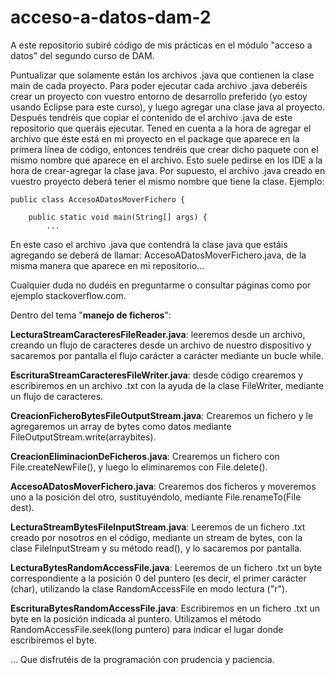 # acceso-a-datos-dam-2
 A este repositorio subiré código de mis prácticas en el módulo "acceso a datos" del segundo curso de DAM.

Puntualizar que solamente están los archivos .java que contienen la clase main de cada proyecto. Para poder ejecutar cada archivo .java deberéis crear un proyecto con vuestro entorno de desarrollo preferido (yo estoy usando Eclipse para este curso), y luego agregar una clase java al proyecto. Después tendréis que copiar el contenido de el archivo .java de este repositorio que queráis ejecutar. Tened en cuenta a la hora de agregar el archivo que éste está en mi proyecto en el package que aparece en la primera línea de código, entonces tendréis que crear dicho paquete con el mismo nombre que aparece en el archivo. Esto suele pedirse en los IDE a la hora de crear-agregar la clase java. Por supuesto, el archivo .java creado en vuestro proyecto deberá tener el mismo nombre que tiene la clase. Ejemplo:

```
public class AccesoADatosMoverFichero {

	public static void main(String[] args) {
		...
```
En este caso el archivo .java que contendrá la clase java que estáis agregando se deberá de llamar:
AccesoADatosMoverFichero.java, de la misma manera que aparece en mi repositorio...

Cualquier duda no dudéis en preguntarme o consultar páginas como por ejemplo stackoverflow.com.

 Dentro del tema "**manejo de ficheros**":

**LecturaStreamCaracteresFileReader.java**: leeremos desde un archivo, creando un flujo de caracteres desde un archivo de nuestro dispositivo y sacaremos por pantalla el flujo carácter a carácter mediante un bucle while.

**EscrituraStreamCaracteresFileWriter.java**: desde código crearemos y escribiremos en un archivo .txt  con la ayuda de la clase FileWriter, mediante un flujo de caracteres.

**CreacionFicheroBytesFileOutputStream.java**: Crearemos un fichero y le agregaremos un array de bytes como datos mediante FileOutputStream.write(arraybites).

**CreacionEliminacionDeFicheros.java**: Crearemos un fichero con File.createNewFile(), y luego lo eliminaremos con File.delete().

**AccesoADatosMoverFichero.java**: Crearemos dos ficheros y moveremos uno a la posición del otro, sustituyéndolo, mediante File.renameTo(File dest).

**LecturaStreamBytesFileInputStream.java**: Leeremos de un fichero .txt creado por nosotros en el código, mediante un stream de bytes, con la clase FileInputStream y su método read(), y lo sacaremos por pantalla.

**LecturaBytesRandomAccessFile.java**: Leeremos de un fichero .txt un byte correspondiente a la posición 0 del puntero (es decir, el primer carácter (char), utilizando la clase RandomAccessFile en modo lectura ("r").

**EscrituraBytesRandomAccessFile.java**: Escribiremos en un fichero .txt un byte en la posición indicada al puntero. Utilizamos el método RandomAccessFile.seek(long puntero) para indicar el lugar donde escribiremos el byte.

... Que disfrutéis de la programación con prudencia y paciencia.
